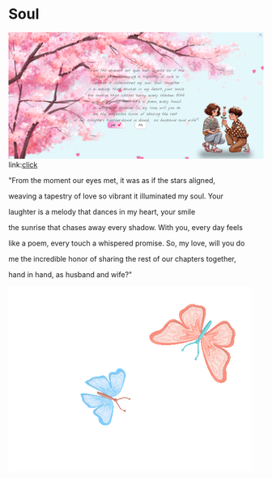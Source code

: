 # Soul
<img src="gui.png" alt="gui img"/>
link:<a href="">click</a>

"From the moment our eyes met, it was as if the stars aligned,

weaving a tapestry of love so vibrant it illuminated my soul. Your

laughter is a melody that dances in my heart, your smile

the sunrise that chases away every shadow. With you, every day feels

like a poem, every touch a whispered promise. So, my love, will you do

me the incredible honor of sharing the rest of our chapters together,

hand in hand, as husband and wife?"

<img src="butterflies.gif" alt="butterflies" class="charters butterflies"/>
